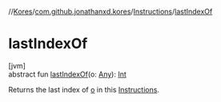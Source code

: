//[Kores](../../../index.md)/[com.github.jonathanxd.kores](../index.md)/[Instructions](index.md)/[lastIndexOf](last-index-of.md)

# lastIndexOf

[jvm]\
abstract fun [lastIndexOf](last-index-of.md)(o: [Any](https://kotlinlang.org/api/latest/jvm/stdlib/kotlin/-any/index.html)): [Int](https://kotlinlang.org/api/latest/jvm/stdlib/kotlin/-int/index.html)

Returns the last index of [o](last-index-of.md) in this [Instructions](index.md).
